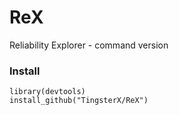 # ReX
Reliability Explorer - command version

### Install 
```
library(devtools)
install_github("TingsterX/ReX")
```
